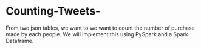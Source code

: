 # Counting-Tweets-
From two json tables, we want to we want to count the number of purchase made by each people. We will implement this using PySpark and a Spark Dataframe.

